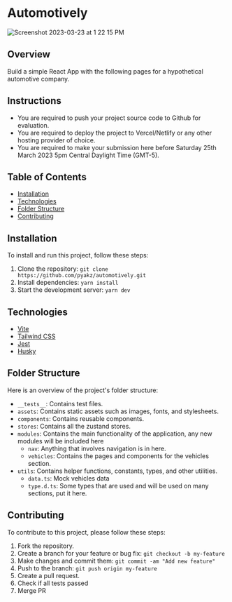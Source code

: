 # Automotively
![Screenshot 2023-03-23 at 1 22 15 PM](https://user-images.githubusercontent.com/49338297/227111168-4cddd1f3-15d4-47ff-a8d8-88c64027e4b8.png)

## Overview
Build a simple React App with the following pages for a hypothetical automotive company.

## Instructions
- You are required to push your project source code to Github for evaluation.
- You are required to deploy the project to Vercel/Netlify or any other hosting provider of choice.
- You are required to make your submission here before Saturday 25th March 2023 5pm Central Daylight Time (GMT-5).

## Table of Contents
- [Installation](#installation)
- [Technologies](#technologies)
- [Folder Structure](#folder-structure)
- [Contributing](#contributing)


## Installation

To install and run this project, follow these steps:

1. Clone the repository: `git clone https://github.com/pyakz/automotively.git`
2. Install dependencies: `yarn install`
3. Start the development server: `yarn dev`

## Technologies

- [Vite](https://vitejs.dev/guide/)
- [Tailwind CSS](https://tailwindcss.com/)
- [Jest](https://jestjs.io/)
- [Husky](https://typicode.github.io/husky/#/?id=install)

## Folder Structure

Here is an overview of the project's folder structure:

- `__tests__`: Contains test files.
- `assets`: Contains static assets such as images, fonts, and stylesheets.
- `components`: Contains reusable components.
- `stores`: Contains all the zustand stores.
- `modules`: Contains the main functionality of the application, any new modules will be included here
    - `nav`: Anything that involves navigation is in here.
    - `vehicles`: Contains the pages and components for the vehicles section.
- `utils`: Contains helper functions, constants, types, and other utilities.
    - `data.ts`: Mock vehicles data
    - `type.d.ts`: Some types that are used and will be used on many sections, put it here.


## Contributing
To contribute to this project, please follow these steps:

1. Fork the repository.
2. Create a branch for your feature or bug fix: `git checkout -b my-feature`
3. Make changes and commit them: `git commit -am "Add new feature"`
4. Push to the branch: `git push origin my-feature`
5. Create a pull request.
6. Check if all tests passed
7. Merge PR

